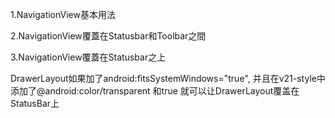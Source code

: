 1.NavigationView基本用法

2.NavigationView覆蓋在Statusbar和Toolbar之間

3.NavigationView覆蓋在Statusbar之上

DrawerLayout如果加了android:fitsSystemWindows="true",
并且在v21-style中添加了<item name="android:statusBarColor">@android:color/transparent</item>
和<item name="android:windowDrawsSystemBarBackgrounds">true</item>
就可以让DrawerLayout覆盖在StatusBar上
